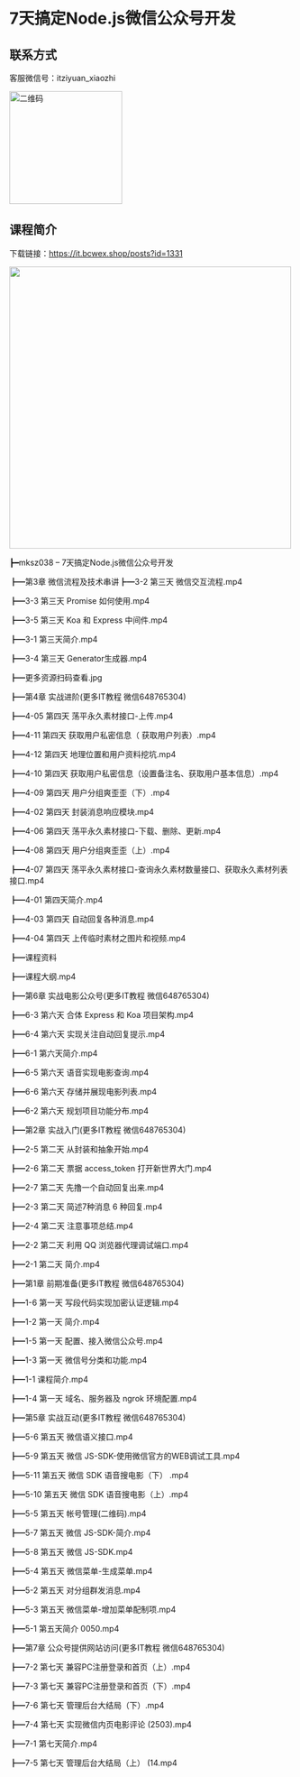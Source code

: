 # 7天搞定Node.js微信公众号开发

## 联系方式

客服微信号：itziyuan_xiaozhi

<img src="https://ziyuanyun.oss-cn-guangzhou.aliyuncs.com/common/20240614073449/666b82192834a.jpg" width="200" height="200" alt="二维码">

## 课程简介

下载链接：https://it.bcwex.shop/posts?id=1331

<img src="https://ziyuanyun.oss-cn-guangzhou.aliyuncs.com/yun/20240515153706/6644662209c2d.jpg" width="500" alt="">

  ┣━mksz038 &#8211; 7天搞定Node.js微信公众号开发

 ┣━第3章 微信流程及技术串讲┣━3-2 第三天 微信交互流程.mp4

 ┣━3-3 第三天 Promise 如何使用.mp4

 ┣━3-5 第三天 Koa 和 Express 中间件.mp4

 ┣━3-1 第三天简介.mp4

 ┣━3-4 第三天 Generator生成器.mp4

 ┣━更多资源扫码查看.jpg

 ┣━第4章 实战进阶(更多IT教程 微信648765304)

 ┣━4-05 第四天 荡平永久素材接口-上传.mp4

 ┣━4-11 第四天 获取用户私密信息（ 获取用户列表）.mp4

 ┣━4-12 第四天 地理位置和用户资料挖坑.mp4

 ┣━4-10 第四天 获取用户私密信息（设置备注名、获取用户基本信息）.mp4

 ┣━4-09 第四天 用户分组爽歪歪（下）.mp4

 ┣━4-02 第四天 封装消息响应模块.mp4

 ┣━4-06 第四天 荡平永久素材接口-下载、删除、更新.mp4

 ┣━4-08 第四天 用户分组爽歪歪（上）.mp4

 ┣━4-07 第四天 荡平永久素材接口-查询永久素材数量接口、获取永久素材列表接口.mp4

 ┣━4-01 第四天简介.mp4

 ┣━4-03 第四天 自动回复各种消息.mp4

 ┣━4-04 第四天 上传临时素材之图片和视频.mp4

 ┣━课程资料

 ┣━课程大纲.mp4

 ┣━第6章 实战电影公众号(更多IT教程 微信648765304)

 ┣━6-3 第六天 合体 Express 和 Koa 项目架构.mp4

 ┣━6-4 第六天 实现关注自动回复提示.mp4

 ┣━6-1 第六天简介.mp4

 ┣━6-5 第六天 语音实现电影查询.mp4

 ┣━6-6 第六天 存储并展现电影列表.mp4

 ┣━6-2 第六天 规划项目功能分布.mp4

 ┣━第2章 实战入门(更多IT教程 微信648765304)

 ┣━2-5 第二天 从封装和抽象开始.mp4

 ┣━2-6 第二天 票据 access_token 打开新世界大门.mp4

 ┣━2-7 第二天 先撸一个自动回复出来.mp4

 ┣━2-3 第二天 简述7种消息 6 种回复.mp4

 ┣━2-4 第二天 注意事项总结.mp4

 ┣━2-2 第二天 利用 QQ 浏览器代理调试端口.mp4

 ┣━2-1 第二天 简介.mp4

 ┣━第1章 前期准备(更多IT教程 微信648765304)

 ┣━1-6 第一天 写段代码实现加密认证逻辑.mp4

 ┣━1-2 第一天 简介.mp4

 ┣━1-5 第一天 配置、接入微信公众号.mp4

 ┣━1-3 第一天 微信号分类和功能.mp4

 ┣━1-1 课程简介.mp4

 ┣━1-4 第一天 域名、服务器及 ngrok 环境配置.mp4

 ┣━第5章 实战互动(更多IT教程 微信648765304)

 ┣━5-6 第五天 微信语义接口.mp4

 ┣━5-9 第五天 微信 JS-SDK-使用微信官方的WEB调试工具.mp4

 ┣━5-11 第五天 微信 SDK 语音搜电影（下） .mp4

 ┣━5-10 第五天 微信 SDK 语音搜电影（上）.mp4

 ┣━5-5 第五天 帐号管理(二维码).mp4

 ┣━5-7 第五天 微信 JS-SDK-简介.mp4

 ┣━5-8 第五天 微信 JS-SDK.mp4

 ┣━5-4 第五天 微信菜单-生成菜单.mp4

 ┣━5-2 第五天 对分组群发消息.mp4

 ┣━5-3 第五天 微信菜单-增加菜单配制项.mp4

 ┣━5-1 第五天简介 0050.mp4

 ┣━第7章 公众号提供网站访问(更多IT教程 微信648765304)

 ┣━7-2 第七天 兼容PC注册登录和首页（上）.mp4

 ┣━7-3 第七天 兼容PC注册登录和首页（下）.mp4

 ┣━7-6 第七天 管理后台大结局（下）.mp4

 ┣━7-4 第七天 实现微信内页电影评论 (2503).mp4

 ┣━7-1 第七天简介.mp4

 ┣━7-5 第七天 管理后台大结局（上） (14.mp4

  